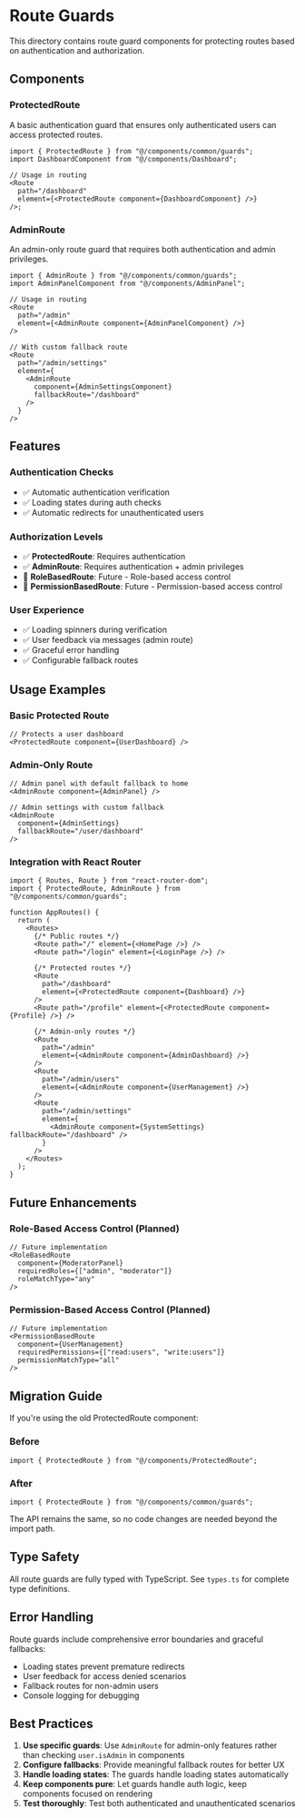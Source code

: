 # Route Guards

This directory contains route guard components for protecting routes based on authentication and authorization.

## Components

### ProtectedRoute

A basic authentication guard that ensures only authenticated users can access protected routes.

```tsx
import { ProtectedRoute } from "@/components/common/guards";
import DashboardComponent from "@/components/Dashboard";

// Usage in routing
<Route
  path="/dashboard"
  element={<ProtectedRoute component={DashboardComponent} />}
/>;
```

### AdminRoute

An admin-only route guard that requires both authentication and admin privileges.

```tsx
import { AdminRoute } from "@/components/common/guards";
import AdminPanelComponent from "@/components/AdminPanel";

// Usage in routing
<Route
  path="/admin"
  element={<AdminRoute component={AdminPanelComponent} />}
/>

// With custom fallback route
<Route
  path="/admin/settings"
  element={
    <AdminRoute
      component={AdminSettingsComponent}
      fallbackRoute="/dashboard"
    />
  }
/>
```

## Features

### Authentication Checks

- ✅ Automatic authentication verification
- ✅ Loading states during auth checks
- ✅ Automatic redirects for unauthenticated users

### Authorization Levels

- ✅ **ProtectedRoute**: Requires authentication
- ✅ **AdminRoute**: Requires authentication + admin privileges
- 🚧 **RoleBasedRoute**: Future - Role-based access control
- 🚧 **PermissionBasedRoute**: Future - Permission-based access control

### User Experience

- ✅ Loading spinners during verification
- ✅ User feedback via messages (admin route)
- ✅ Graceful error handling
- ✅ Configurable fallback routes

## Usage Examples

### Basic Protected Route

```tsx
// Protects a user dashboard
<ProtectedRoute component={UserDashboard} />
```

### Admin-Only Route

```tsx
// Admin panel with default fallback to home
<AdminRoute component={AdminPanel} />

// Admin settings with custom fallback
<AdminRoute
  component={AdminSettings}
  fallbackRoute="/user/dashboard"
/>
```

### Integration with React Router

```tsx
import { Routes, Route } from "react-router-dom";
import { ProtectedRoute, AdminRoute } from "@/components/common/guards";

function AppRoutes() {
  return (
    <Routes>
      {/* Public routes */}
      <Route path="/" element={<HomePage />} />
      <Route path="/login" element={<LoginPage />} />

      {/* Protected routes */}
      <Route
        path="/dashboard"
        element={<ProtectedRoute component={Dashboard} />}
      />
      <Route path="/profile" element={<ProtectedRoute component={Profile} />} />

      {/* Admin-only routes */}
      <Route
        path="/admin"
        element={<AdminRoute component={AdminDashboard} />}
      />
      <Route
        path="/admin/users"
        element={<AdminRoute component={UserManagement} />}
      />
      <Route
        path="/admin/settings"
        element={
          <AdminRoute component={SystemSettings} fallbackRoute="/dashboard" />
        }
      />
    </Routes>
  );
}
```

## Future Enhancements

### Role-Based Access Control (Planned)

```tsx
// Future implementation
<RoleBasedRoute
  component={ModeratorPanel}
  requiredRoles={["admin", "moderator"]}
  roleMatchType="any"
/>
```

### Permission-Based Access Control (Planned)

```tsx
// Future implementation
<PermissionBasedRoute
  component={UserManagement}
  requiredPermissions={["read:users", "write:users"]}
  permissionMatchType="all"
/>
```

## Migration Guide

If you're using the old ProtectedRoute component:

### Before

```tsx
import { ProtectedRoute } from "@/components/ProtectedRoute";
```

### After

```tsx
import { ProtectedRoute } from "@/components/common/guards";
```

The API remains the same, so no code changes are needed beyond the import path.

## Type Safety

All route guards are fully typed with TypeScript. See `types.ts` for complete type definitions.

## Error Handling

Route guards include comprehensive error boundaries and graceful fallbacks:

- Loading states prevent premature redirects
- User feedback for access denied scenarios
- Fallback routes for non-admin users
- Console logging for debugging

## Best Practices

1. **Use specific guards**: Use `AdminRoute` for admin-only features rather than checking `user.isAdmin` in components
2. **Configure fallbacks**: Provide meaningful fallback routes for better UX
3. **Handle loading states**: The guards handle loading states automatically
4. **Keep components pure**: Let guards handle auth logic, keep components focused on rendering
5. **Test thoroughly**: Test both authenticated and unauthenticated scenarios
